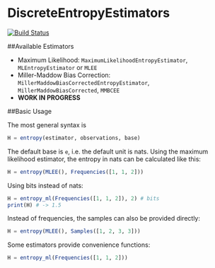 # DiscreteEntropyEstimators

[![Build Status](https://travis-ci.org/jonasrauber/DiscreteEntropyEstimators.jl.svg?branch=master)](https://travis-ci.org/jonasrauber/DiscreteEntropyEstimators.jl)

##Available Estimators

* Maximum Likelihood: ``MaximumLikelihoodEntropyEstimator``, ``MLEntropyEstimator`` or ``MLEE``
* Miller-Maddow Bias Correction: ``MillerMaddowBiasCorrectedEntropyEstimator``, ``MillerMaddowBiasCorrected``, ``MMBCEE``
* **WORK IN PROGRESS**

##Basic Usage

The most general syntax is

```julia
H = entropy(estimator, observations, base)
```

The default base is ``e``, i.e. the default unit is nats.
Using the maximum likelihood estimator, the entropy in nats can be calculated like this:

```julia
H = entropy(MLEE(), Frequencies([1, 1, 2]))
```

Using bits instead of nats:

```julia
H = entropy_ml(Frequencies([1, 1, 2]), 2) # bits
print(H) # -> 1.5
```

Instead of frequencies, the samples can also be provided directly:

```julia
H = entropy(MLEE(), Samples([1, 2, 3, 3]))
```

Some estimators provide convenience functions:

```julia
H = entropy_ml(Frequencies([1, 1, 2]))
```

